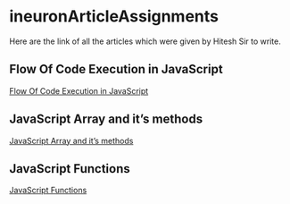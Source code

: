 # ineuronArticleAssignments
Here are the link of all the articles which were given by Hitesh Sir to write.

## Flow Of Code Execution in JavaScript
[Flow Of Code Execution in JavaScript](https://veddadhich1997.hashnode.dev/flow-of-code-execution-in-javascript)

## JavaScript Array and it’s methods
[JavaScript Array and it’s methods](https://veddadhich1997.hashnode.dev/8j2qhpcdkkwnzce8j2qqcdkllwnzct8j2qofcdkklwnzcn8j2qocdwnzcw8j2qofcdkklwnzcc8j2qosdwnzcy8j2qqpcdkk4g8j2qofcdkjrwnzcv8j2qnidwnzct8j2qqcdwnzck8j2qpcdkkjwnzcwipcdkjrwnzcb8j2qqpcdkk7wnzctipcdkidwnzcr8j2qqcdkjrwnzcyipcdkjrwnzcn8j2qnsdwnzci8j2qrsfwnzcsipcdkizwnzce8j2qrfcdkkhwnzco8j2qnfcdkkwg8j2qovcdkkcg8j2qifcdkjrwnzcv8j2qmvcdkkzwnzcc8j2qqcdkklwnzcp8j2qrq)

## JavaScript Functions
[JavaScript Functions](https://veddadhich1997.hashnode.dev/functions-in-javascript)
